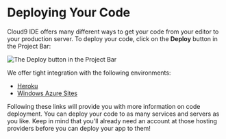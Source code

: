 # Deploying Your Code

Cloud9 IDE offers many different ways to get your code from your editor to your production server. To deploy your code, click on the **Deploy** button in the Project Bar:

![The Deploy button in the Project Bar](./images/deployButton.png)

We offer tight integration with the following environments:

* [Heroku](deploying_to_heroku.html)
* [Windows Azure Sites](deploying_to_windows_azure.html)

Following these links will provide you with more information on code deployment. You can deploy your code to as many services and servers as you like. Keep in mind that you'll already need an account at those hosting providers before you can deploy your app to them!